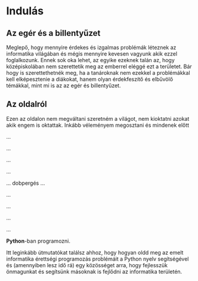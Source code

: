 # Indulás

## Az egér és a billentyűzet

Meglepő, hogy mennyire érdekes és izgalmas problémák léteznek az informatika világában és mégis mennyire kevesen vagyunk akik ezzel foglalkozunk. Ennek sok oka lehet, az egyike ezeknek talán az, hogy középiskolában nem szerettetik meg az emberrel eléggé ezt a területet. Bár hogy is szerettethetnék meg, ha a tanároknak nem ezekkel a problémákkal kell elképesztenie a diákokat, hanem olyan érdekfeszítő és elbűvölő témákkal, mint mi is az az egér és billentyűzet.

## Az oldalról

Ezen az oldalon nem megváltani szeretném a világot, nem kioktatni azokat akik engem is oktattak. Inkább véleményem megosztani és mindenek előtt

...

...

...

...

... dobpergés ...

...

...

...

...

 **Python**-ban programozni.
 
 Itt leginkább útmutatókat találsz ahhoz, hogy hogyan oldd meg az emelt informatika érettségi programozás problémáit a Python nyelv segítségével és (amennyiben lesz idő rá) egy közösséget arra, hogy fejlesszük önmagunkat és segítsünk másoknak is fejlődni az informatika területén.